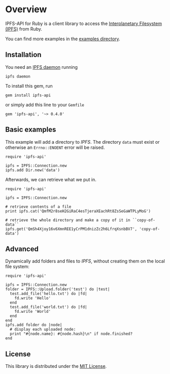 # Overview

IPFS-API for Ruby is a client library to access the [Interplanetary Filesystem (IPFS)](https://ipfs.io) from Ruby.

You can find more examples in the
[examples directory](https://github.com/hjoest/ruby-ipfs-api/tree/master/examples).

## Installation

You need an [IPFS daemon](https://ipfs.io/docs/install/) running

    ipfs daemon

To install this gem, run

    gem install ipfs-api

or simply add this line to your ``Gemfile``

    gem 'ipfs-api', '~> 0.4.0'

## Basic examples

This example will add a directory to *IPFS*. The directory ``data``
must exist or otherwise an ``Errno::ENOENT`` error will be raised.

    require 'ipfs-api'

    ipfs = IPFS::Connection.new
    ipfs.add Dir.new('data')

Afterwards, we can retrieve what we put in.

    require 'ipfs-api'

    ipfs = IPFS::Connection.new

    # retrieve contents of a file
    print ipfs.cat('QmfM2r8seH2GiRaC4esTjeraXEachRt8ZsSeGaWTPLyMoG')

    # retrieve the whole directory and make a copy of it in ``copy-of-data``
    ipfs.get('QmSh4Xjoy16v6XmnREE1yCrPM1dnizZc2h6LfrqXsnbBV7', 'copy-of-data')

## Advanced

Dynamically add folders and files to *IPFS*, without creating them
on the local file system:

    require 'ipfs-api'

    ipfs = IPFS::Connection.new
    folder = IPFS::Upload.folder('test') do |test|
      test.add_file('hello.txt') do |fd|
        fd.write 'Hello'
      end
      test.add_file('world.txt') do |fd|
        fd.write 'World'
      end
    end
    ipfs.add folder do |node|
      # display each uploaded node:
      print "#{node.name}: #{node.hash}\n" if node.finished?
    end

## License

This library is distributed under the [MIT License](https://github.com/hjoest/ruby-ipfs-api/tree/master/LICENSE).
